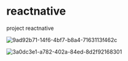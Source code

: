 # reactnative
project reactnative



![9ad92b71-14f6-4bf7-b8a4-7163113f462c](https://github.com/mudassir1231/reactnative/assets/88880988/88e8ca55-0593-48ca-9872-7d5e0fd47f62)



![3a0dc3e1-a782-402a-84ed-8d2f92168301](https://github.com/mudassir1231/reactnative/assets/88880988/1c4fa90c-c90e-470f-a4c1-bb9d02bc8879)
